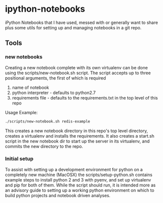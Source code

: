 # ipython-notebooks


iPython Notebooks that I have used, messed with or generally want to share plus some utils for setting up and managing
notebooks in a git repo. 

## Tools

### new notebooks

Creating a new notebook complete with its own virtualenv can be done using the scripts/new-notebook.sh script. 
The script accepts up to three positional arguments, the first of which is required

1. name of notebook 
2. python interpreter - defaults to python2.7
3. requirements file - defaults to the requirements.txt in the top level of this repo

Usage Example:
```bash
./scripts/new-notebook.sh redis-example
```
This creates a new notebook directory in this repo's top level directory, creates a virtualenv and installs the requirements. It also creates a start.sh script in the new notebook dir to start up the server in its virtualenv, and commits the new directory to the repo. 

### Initial setup 
To assist with setting up a development environment for python on a completely new machine (MacOSX) the scripts/setup-python.sh contains example steps to install python 2 and 3 with pyenv, and set up virtualenv and pip for both of them. While the script should run, it is intended more as an advisory guide to setting up a working python environment on which to build python projects and notebook driven analyses. 


